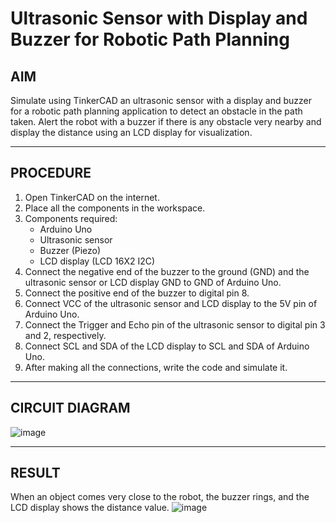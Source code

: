 # Ultrasonic Sensor with Display and Buzzer for Robotic Path Planning

## AIM
Simulate using TinkerCAD an ultrasonic sensor with a display and buzzer for a robotic path planning application to detect an obstacle in the path taken. Alert the robot with a buzzer if there is any obstacle very nearby and display the distance using an LCD display for visualization.

---

## PROCEDURE
1. Open TinkerCAD on the internet.
2. Place all the components in the workspace.
3. Components required:
   - Arduino Uno
   - Ultrasonic sensor
   - Buzzer (Piezo)
   - LCD display (LCD 16X2 I2C)
4. Connect the negative end of the buzzer to the ground (GND) and the ultrasonic sensor or LCD display GND to GND of Arduino Uno.
5. Connect the positive end of the buzzer to digital pin 8.
6. Connect VCC of the ultrasonic sensor and LCD display to the 5V pin of Arduino Uno.
7. Connect the Trigger and Echo pin of the ultrasonic sensor to digital pin 3 and 2, respectively.
8. Connect SCL and SDA of the LCD display to SCL and SDA of Arduino Uno.
9. After making all the connections, write the code and simulate it.

---

## CIRCUIT DIAGRAM
![image](https://github.com/user-attachments/assets/ecd6e810-ed8d-4a57-82f5-c04dbbdd9526)

---
## RESULT
When an object comes very close to the robot, the buzzer rings, and the LCD display shows the distance value.
![image](https://github.com/user-attachments/assets/cece5f16-23d7-43ae-b1fd-8a9bcc212a4f)

